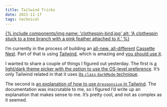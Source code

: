 ```yaml
---
title: Tailwind Tricks
date: 2021-11-17
tags: technical
---
```


<a href="https://www.flickr.com/photos/trey_piepmeier/50752641598/">
{% include components/img
  name: 'clothespin-bird.jpg'
  alt: 'A clothespin stuck to a tree branch with a pink feather attached to it.'
%}
</a>

I’m currently in the process of building an [all-new, all-different](https://en.wikipedia.org/wiki/Uncanny_X-Men_94) [Cassette Nest](https://cassettenest.com). Part of that is using [Tailwind](https://tailwindcss.com), which is amazing and [you should use it](https://twitter.com/trey/status/1457854984020762626).

I wanted to share a couple of things I figured out yesterday. The first is [a light/dark theme picker with the option to use the OS-level preference](/solutions/2021/11/dark-mode-preact/). It’s only Tailwind related in that it uses [its `class` `darkMode` technique](https://tailwindcss.com/docs/dark-mode#toggling-dark-mode-manually).

The second is [an explanation of how to use `@responsive` in Tailwind](/solutions/2021/11/tailwind-responsive/). The documentation was inscrutable to me, so I figured I’d write up an explanation that makes sense to me. It’s pretty cool, and not as complex as it seemed.

